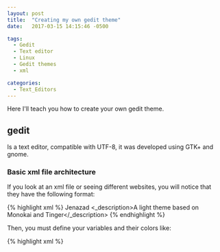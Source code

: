 ```yaml
---
layout: post
title:  "Creating my own gedit theme"
date:   2017-03-15 14:15:46 -0500

tags:
  - Gedit
  - Text editor
  - Linux
  - Gedit themes
  - xml

categories:
  - Text_Editors
---
```


Here I'll teach you how to create your own gedit theme.

## gedit

Is a text editor, compatible with UTF-8, it was developed using GTK+ and gnome.  

### Basic xml file architecture

If you look at an xml file or seeing different websites, you will notice that they have the following format:

  {% highlight xml %}
    <?xml version="1.0" encoding="UTF-8"?>
    <style-scheme id="mwtheme" _name="MwTheme" version="1.0">
      <author>Jenazad</author>
      <_description>A light theme based on Monokai and Tinger</_description>
    </style-scheme>
  {% endhighlight %}

Then, you must define your variables and their colors like:

  {% highlight xml %}
    <style name="cursor"  foreground="fuchsia"/>
  {% endhighlight %}

For example, the previous line we defined a variable cursor with color fuchsia.  
We can define color variable name like:

  {% highlight xml %}
    <color name="gray"        value="#bbbbbb"/>
    <color name="white"       value="#eeeeee"/>
    <color name="full_white"  value="#eeeeee"/>
    <color name="yellow"      value="#fce94f"/>
    <color name="senape"      value="#acc900"/>
    <color name="red"         value="#ff2f6a"/>
    <color name="ambra"       value="#ff9900"/>
    <color name="asfalto"     value="#555753"/>
    <color name="lime"        value="#96ff00"/>
    <color name="green"       value="#00c900"/>
    <color name="alga"        value="#00c99b"/>
    <color name="aqua"        value="#00d8ff"/>
    <color name="orange"      value="#ff6100"/>
    <color name="cyan"        value="#009cff"/>
    <color name="violet"      value="#9e91ff"/>
    <color name="light_blue"  value="#adb2ff"/>
    <color name="carbon"      value="#232323"/>
    <color name="pink"        value="#ff3a35"/>
    <color name="purple"      value="#bb66ff"/>
    <color name="fuchsia"     value="#ff44cc"/>
    <color name="magenta"     value="#ff79d9"/>
    <color name="blue"        value="#97e1ff"/>
    <color name="bright_blue" value="#00fffa"/>
    <color name="less_grey"   value="#dddeee"/>
    <color name="less_black"  value="#080d12"/>
  {% endhighlight %}

Once upload the xml file on Gedit, the document looks like:

![mwtheme][mwtheme-url]

You can see my example `MwTheme.xml` [here](/files/mwtheme.zip).

[mwtheme-url]:  /assets/textEditor/Gedit/mwtheme.png
